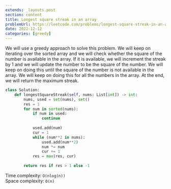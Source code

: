 ```yaml
---
extends: _layouts.post
section: content
title: Longest square streak in an array
problemUrl: https://leetcode.com/problems/longest-square-streak-in-an-array/
date: 2022-12-12
categories: [greedy]
---
```


We will use a greedy approach to solve this problem. We will keep on iterating over the sorted array and we will check whether the square of the number is available in the array. If it is available, we will increment the streak by 1 and we will update the number to be the square of the number. We will keep on doing this until the square of the number is not available in the array. We will keep on doing this for all the numbers in the array. At the end, we will return the maximum streak.

```python
class Solution:
    def longestSquareStreak(self, nums: List[int]) -> int:
        nums, used = set(nums), set()
        res = 1
        for num in sorted(nums):
            if num in used:
                continue
            
            used.add(num)
            cur = 1
            while (num**2 in nums):
                used.add(num**2)
                num *= num
                cur += 1
            res = max(res, cur)
        
        return res if res > 1 else -1
```

Time complexity: `O(nlog(n))` <br/>
Space complexity: `O(n)`